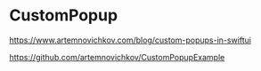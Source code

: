 # CustomPopup

https://www.artemnovichkov.com/blog/custom-popups-in-swiftui

https://github.com/artemnovichkov/CustomPopupExample
